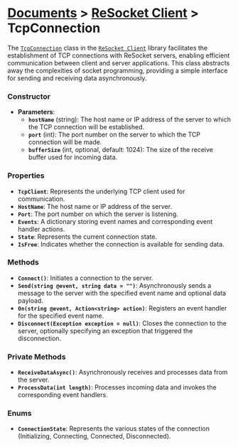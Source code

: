 # [Documents](https://github.com/Tidominer/ReSocket/blob/main/Documents/Documents.md) > [ReSocket Client](https://github.com/Tidominer/ReSocket/blob/main/Documents/ReSocketClient/ReSocketClient.md) > TcpConnection


The [`TcpConnection`](https://github.com/Tidominer/ReSocket/blob/main/Documents/ReSocketClient/TcpConnection.md) class in the [`ReSocket Client`](https://github.com/Tidominer/ReSocket/blob/main/Documents/ReSocketClient/ReSocketClient.md) library facilitates the establishment of TCP connections with ReSocket servers, enabling efficient communication between client and server applications. This class abstracts away the complexities of socket programming, providing a simple interface for sending and receiving data asynchronously.

### Constructor
- **Parameters**:
  - **`hostName`** (string): The host name or IP address of the server to which the TCP connection will be established.
  - **`port`** (int): The port number on the server to which the TCP connection will be made.
  - **`bufferSize`**  (int, optional, default: 1024): The size of the receive buffer used for incoming data.

### Properties
- **`TcpClient`**: Represents the underlying TCP client used for communication.
- **`HostName`**: The host name or IP address of the server.
- **`Port`**: The port number on which the server is listening.
- **`Events`**: A dictionary storing event names and corresponding event handler actions.
- **`State`**: Represents the current connection state.
- **`IsFree`**: Indicates whether the connection is available for sending data.

### Methods
- **`Connect()`**: Initiates a connection to the server.
- **`Send(string @event, string data = "")`**: Asynchronously sends a message to the server with the specified event name and optional data payload.
- **`On(string @event, Action<string> action)`**: Registers an event handler for the specified event name.
- **`Disconnect(Exception exception = null)`**: Closes the connection to the server, optionally specifying an exception that triggered the disconnection.

### Private Methods
- **`ReceiveDataAsync()`**: Asynchronously receives and processes data from the server.
- **`ProcessData(int length)`**: Processes incoming data and invokes the corresponding event handlers.

### Enums
- **`ConnectionState`**: Represents the various states of the connection (Initializing, Connecting, Connected, Disconnected).